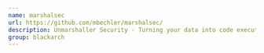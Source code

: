 ```yaml
---
name: marshalsec
url: https://github.com/mbechler/marshalsec/
description: Unmarshaller Security - Turning your data into code execution. URL : https://github.com/mbechler/marshalsec/ Groups : blackarch blackarch-exploitation
group: blackarch
---
```

